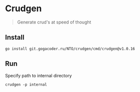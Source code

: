 # Crudgen
> Generate crud's at speed of thought

## Install
```shell
go install git.gogacoder.ru/NTO/crudgen/cmd/crudgen@v1.0.16
```

## Run
Specify path to internal directory 
```shell
crudgen -p internal
```
